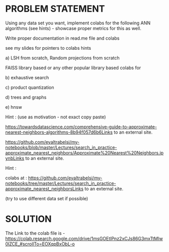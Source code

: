 # PROBLEM STATEMENT
Using any data set you want, implement colabs for the following ANN algorithms (see hints) - showcase proper metrics for this as well.

 

Write proper documentation in read.me file and colabs 

 
see my slides for pointers to colabs hints
 

a) LSH from scratch, Random projections from scratch

FAISS library based or any other popular library based colabs for 

b) exhaustive search

c) product quantization

d) trees and graphs

e) hnsw


Hint : (use as motivation - not exact copy paste)

https://towardsdatascience.com/comprehensive-guide-to-approximate-nearest-neighbors-algorithms-8b94f057d6b6Links to an external site.

https://github.com/eyaltrabelsi/my-notebooks/blob/master/Lectures/search_in_practice-approximate_nearest_neighbors/Approximate%20Nearest%20Neighbors.ipynbLinks to an external site.

 
Hint :

colabs at : https://github.com/eyaltrabelsi/my-notebooks/tree/master/Lectures/search_in_practice-approximate_nearest_neighborsLinks to an external site.

(try to use different data set if possible)


# SOLUTION

The Link to the colab file is - https://colab.research.google.com/drive/1msGOEtlPnz2xCJs86G3mxTtMIw0lZCE_#scrollTo=EOXqpBxObL-o